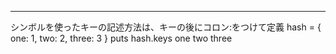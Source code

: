 ***
シンボルを使ったキーの記述方法は、キーの後にコロン:をつけて定義
hash = { one: 1, two: 2, three: 3 }
puts hash.keys
one
two
three

